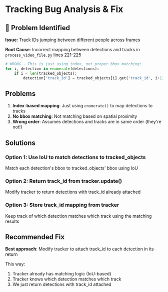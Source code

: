 # Tracking Bug Analysis & Fix

## 🐛 Problem Identified

**Issue**: Track IDs jumping between different people across frames

**Root Cause**: Incorrect mapping between detections and tracks in `process_video_file.py` lines 221-225

```python
# WRONG - This is just using index, not proper bbox matching!
for i, detection in enumerate(detections):
    if i < len(tracked_objects):
        detection['track_id'] = tracked_objects[i].get('track_id', i+1)
```

## Problems

1. **Index-based mapping**: Just using `enumerate()` to map detections to tracks
2. **No bbox matching**: Not matching based on spatial proximity
3. **Wrong order**: Assumes detections and tracks are in same order (they're not!)

## Solutions

### Option 1: Use IoU to match detections to tracked_objects
Match each detection's bbox to tracked_objects' bbox using IoU

### Option 2: Return track_id from tracker.update()
Modify tracker to return detections with track_id already attached

### Option 3: Store track_id mapping from tracker
Keep track of which detection matches which track using the matching results

## Recommended Fix

**Best approach**: Modify tracker to attach track_id to each detection in its return

This way:
1. Tracker already has matching logic (IoU-based)
2. Tracker knows which detection matches which track
3. We just return detections with track_id attached

